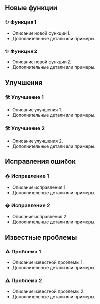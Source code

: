 ## **Новые функции**

### ✨ **Функция 1**
- Описание новой функции 1.
- Дополнительные детали или примеры.

### ✨ **Функция 2**
- Описание новой функции 2.
- Дополнительные детали или примеры.


## **Улучшения**

### 🛠 **Улучшение 1**
- Описание улучшения 1.
- Дополнительные детали или примеры.

### 🛠 **Улучшение 2**
- Описание улучшения 2.
- Дополнительные детали или примеры.


## **Исправления ошибок**

### � **Исправление 1**
- Описание исправления 1.
- Дополнительные детали или примеры.

### � **Исправление 2**
- Описание исправления 2.
- Дополнительные детали или примеры.


## **Известные проблемы**

### ⚠ **Проблема 1**
- Описание известной проблемы 1.
- Дополнительные детали или примеры.

### ⚠ **Проблема 2**
- Описание известной проблемы 2.
- Дополнительные детали или примеры.
